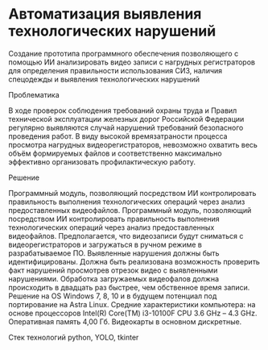 # Автоматизация выявления технологических нарушений

Создание прототипа программного обеспечения позволяющего с помощью ИИ анализировать видео записи с нагрудных регистраторов для определения правильности использования СИЗ, наличия спецодежды и выявления технологических нарушений

Проблематика

В ходе проверок соблюдения требований охраны труда и Правил технической эксплуатации железных дорог Российской Федерации регулярно выявляются случай нарушений требований безопасного проведения работ. В виду высокой времязатраности процесса просмотра нагрудных видеорегистраторов, невозможно охватить весь объём формируемых файлов и соответственно максимально эффективно организовать профилактическую работу.

Решение

Программный модуль, позволяющий посредством ИИ контролировать правильность выполнения технологических операций через анализ предоставленных видеофайлов. Программный модуль, позволяющий посредством ИИ контролировать правильность выполнения технологических операций через анализ предоставленных видеофайлов. Предполагается, что видеозаписи будут сниматься с видеорегистраторов и загружаться в ручном режиме в разрабатываемое ПО. Выявленные нарушения должны быть идентифицированы. Должна быть реализована возможность проверить факт нарушений просмотрев отрезок видео с выявленными нарушениями. Обработка загружаемых видеофалов должна происходить в двадцать раз быстрее, чем  обственное время записи.
Решение на OS Windows 7, 8, 10 и в будущем потенциал под портирование на Astra Linux.
Средние характеристики компьютера: на основе процессоров Intel(R) Core(TM)
i3-10100F CPU 3.6 GHz – 4.3 GHz. Оперативная память 4,00 Гб. Видеокарты в основном дискретные.

Стек технологий
python, YOLO, tkinter
